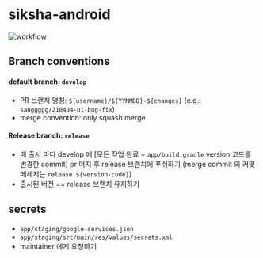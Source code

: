 # siksha-android
![workflow](https://github.com/wafflestudio/siksha-android/actions/workflows/ci.yml/badge.svg)


## Branch conventions

#### default branch: `develop`
- PR 브랜치 명칭: `${username}/${YYMMDD}-${changes}` (e.g.: `sanggggg/210404-ui-bug-fix`)
- merge convention: only squash merge

#### Release branch: `release`
- 매 출시 마다 develop 에 [모든 작업 완료 + `app/build.gradle` version 코드를 변경한 commit] pr 머지 후 release 브랜치에 푸쉬하기 (merge commit 의 커밋 메세지는 `release ${version-code}`)
- 출시된 버전 == release 브랜치 유지하기

## secrets
- `app/staging/google-services.json` 
- `app/staging/src/main/res/values/secrets.xml`
- maintainer 에게 요청하기
